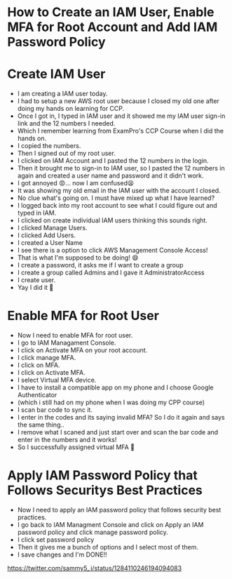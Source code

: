 <!-- This is a template you can use for quick progress days. It removes a lot of the steps we encourage you to share in the longer template 000-DAY-ARTICLE-LONG-TEMPLATE.MD-->

# How to Create an IAM User, Enable MFA for Root Account and Add IAM Password Policy

# Create IAM User

* I am creating a IAM user today.
* I had to setup a new AWS root user because I closed my old one after doing my hands on learning for CCP.
* Once I got in, I typed in IAM user and it showed me my IAM user sign-in link and the 12 numbers I needed.
* Which I remember learning from ExamPro's CCP Course when I did the hands on.
* I copied the numbers.
* Then I signed out of my root user.
* I clicked on IAM Account and I pasted the 12 numbers in the login. 
* Then it brought me to sign-in to IAM user, so I pasted the 12 numbers in again and created a user name and password and it didn't work.
* I got annoyed 😡... now I am confused😫
* It was showing my old email in the IAM user with the account I closed.
* No clue what's going on. I must have mixed up what I have learned?
* I logged back into my root account to see what I could figure out and typed in IAM.
* I clicked on create individual IAM users thinking this sounds right.
* I clicked Manage Users.
* I clicked Add Users.
* I created a User Name 
* I see there is a option to click AWS Management Console Access!
* That is what I'm supposed to be doing! 😄
* I create a password, it asks me if I want to create a group
* I create a group called Admins and I gave it AdministratorAccess
* I create user.
* Yay I did it 👏

# Enable MFA for Root User

* Now I need to enable MFA for root user.
* I go to IAM Managament Console.
* I click on Activate MFA on your root account.
* I click manage MFA.
* I click on MFA.
* I click on Activate MFA.
* I select Virtual MFA device.
* I have to install a compatible app on my phone and I choose Google Authenticator
* (which i still had on my phone when I was doing my CPP course)
* I scan bar code to sync it.
* I enter in the codes and its saying invalid MFA? So I do it again and says the same thing..
* I remove what I scaned and just start over and scan the bar code and enter in the numbers and it works!
* So I successfully assigned virtual MFA 👊


# Apply IAM Password Policy that Follows Securitys Best Practices

* Now I need to apply an IAM password policy that follows security best practices.
* I go back to IAM Managment Console and click on Apply an IAM password policy and click manage password policy.
* I click set password policy
* Then it gives me a bunch of options and I select most of them.
* I save changes and I'm DONE!!


https://twitter.com/sammy5_j/status/1284110246194094083


